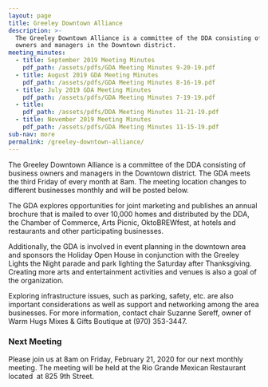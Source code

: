 ```yaml
---
layout: page
title: Greeley Downtown Alliance
description: >-
  The Greeley Downtown Alliance is a committee of the DDA consisting of business
  owners and managers in the Downtown district.
meeting_minutes:
  - title: September 2019 Meeting Minutes
    pdf_path: /assets/pdfs/GDA Meeting Minutes 9-20-19.pdf
  - title: August 2019 GDA Meeting Minutes
    pdf_path: /assets/pdfs/GDA Meeting Minutes 8-16-19.pdf
  - title: July 2019 GDA Meeting Minutes
    pdf_path: /assets/pdfs/GDA Meeting Minutes 7-19-19.pdf
  - title:
    pdf_path: /assets/pdfs/DDA Meeting Minutes 11-21-19.pdf
  - title: November 2019 Meeting Minutes
    pdf_path: /assets/pdfs/GDA Meeting Minutes 11-15-19.pdf
sub-nav: more
permalink: /greeley-downtown-alliance/
---
```


The Greeley Downtown Alliance is a committee of the DDA consisting of business owners and managers in the Downtown district. The GDA meets the third Friday of every month at 8am. The meeting location changes to different businesses monthly and will be posted below.

The GDA explores opportunities for joint marketing and publishes an annual brochure that is mailed to over 10,000 homes and distributed by the DDA, the Chamber of Commerce, Arts Picnic, OktoBREWfest, at hotels and restaurants and other participating businesses.

Additionally, the GDA is involved in event planning in the downtown area and sponsors the Holiday Open House in conjunction with the Greeley Lights the Night parade and park lighting the Saturday after Thanksgiving. Creating more arts and entertainment activities and venues is also a goal of the organization.

Exploring infrastructure issues, such as parking, safety, etc. are also important considerations as well as support and networking among the area businesses. For more information, contact chair Suzanne Sereff, owner of Warm Hugs Mixes & Gifts Boutique at (970) 353-3447.

### Next Meeting

Please join us at 8am on Friday, February 21, 2020 for our next monthly meeting. The meeting will be held at the Rio Grande Mexican Restaurant located&nbsp; at 825 9th Street.